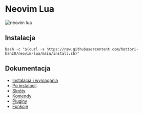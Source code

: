 # Neovim Lua

![neovim lua](https://raw.githubusercontent.com/hattori-hanz0/neovim-config/main/img/neovim-lua-3.png)

## Instalacja

```shell
bash -c "$(curl -s https://raw.githubusercontent.com/hattori-hanz0/neovim-lua/main/install.sh)"
```

## Dokumentacja

- [Instalacja i wymagania](docs/Instalacja-i-wymagania.md)
- [Po instalacji](docs/Po_instalacji.md)
- [Skróty](docs/Skróty.md)
- [Komendy](docs/Komendy.md)
- [Pluginy](docs/Pluginy.md)
- [Funkcje](docs/Funkcje.md)
